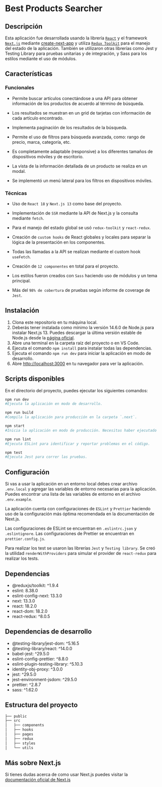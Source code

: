 # Best Products Searcher

## Descripción

Esta aplicación fue desarrollada usando la librería [`React`](https://react.dev/) y el framework [`Next.js`](https://nextjs.org/) mediante [create-next-app](https://github.com/vercel/next.js/tree/canary/packages/create-next-app) y utiliza [`Redux Toolkit`](https://redux-toolkit.js.org/) para el manejo del estado de la aplicación. También se utilizaron otras librerías como Jest y Testing Library para pruebas unitarias y de integración, y Sass para los estilos mediante el uso de módulos.


## Características

### Funcionales
* Permite buscar artículos conectándose a una API para obtener información de los productos de acuerdo al término de búsqueda.

* Los resultados se muestran en un grid de tarjetas con información de cada artículo encontrado.

* Implementa paginación de los resultados de la búsqueda.

* Permite el uso de filtros para búsqueda avanzada, como: rango de precio, marca, categoría, etc.

* Es completamente adaptable (responsive) a los diferentes tamaños de dispositivos móviles y de escritorio.

* La vista de la información detallada de un producto se realiza en un modal.

* Se implementó un menú lateral para los filtros en dispositivos móviles.

### Técnicas
* Uso de `React 18` y `Next.js 13` como base del proyecto.

* Implementación de `SSR` mediante la API de Next.js y la consulta mediante `fetch`.

* Para el manejo del estado global se usó `redux-toolkit` y `react-redux`.

* Creación de `custom hooks` de React globales y locales para separar la lógica de la presentación en los componentes.

* Todas las llamadas a la API se realizan mediante el custom hook `useFetch`.

* Creación de `12 componentes` en total para el proyecto.

* Los estilos fueron creados con `Sass` haciendo uso de módulos y un tema principal.

* Más del `98% de cobertura` de pruebas según informe de coverage de `Jest`.

## Instalación

1. Clona este repositorio en tu máquina local.
2. Deberás tener instalada como mínimo la versión 14.6.0 de Node.js para instalar Next.js 13. Puedes descargar la última versión estable de Node.js desde la [página oficial](https://nodejs.org/).
3. Abre una terminal en la carpeta raíz del proyecto o en VS Code.
4. Ejecuta el comando `npm install` para instalar todas las dependencias.
5. Ejecuta el comando `npm run dev` para iniciar la aplicación en modo de desarrollo.
6. Abre [http://localhost:3000](http://localhost:3000) en tu navegador para ver la aplicación.

## Scripts disponibles

En el directorio del proyecto, puedes ejecutar los siguientes comandos:

```bash
npm run dev
#Ejecuta la aplicación en modo de desarrollo.

npm run build
#Compila la aplicación para producción en la carpeta `.next`.

npm start
#Inicia la aplicación en modo de producción. Necesitas haber ejecutado previamente el comando 'npm run build'.

npm run lint
#Ejecuta ESLint para identificar y reportar problemas en el código.

npm test
#Ejecuta Jest para correr las pruebas.
```

## Configuración

Si vas a usar la aplicación en un entorno local debes crear archivo `.env.local` y agregar las variables de entorno necesarias para la aplicación. Puedes encontrar una lista de las variables de entorno en el archivo `.env.example`.

La aplicación cuenta con configuraciones de `ESLint` y `Prettier` haciendo uso de la configuración más óptima recomendada en la documentación de Next.js.

Las configuraciones de ESLint se encuentran en `.eslintrc.json` y `.eslintignore`.
Las configuraciones de Prettier se encuentran en `prettier.config.js`.

Para realizar los test se usaron las librerías `Jest` y `Testing library`. Se creó la utilidad `renderWithProviders` para simular el provider de `react-redux` para realizar los tests.



## Dependencias

- @reduxjs/toolkit: ^1.9.4
- eslint: 8.38.0
- eslint-config-next: 13.3.0
- next: 13.3.0
- react: 18.2.0
- react-dom: 18.2.0
- react-redux: ^8.0.5

## Dependencias de desarrollo

- @testing-library/jest-dom: ^5.16.5
- @testing-library/react: ^14.0.0
- babel-jest: ^29.5.0
- eslint-config-prettier: ^8.8.0
- eslint-plugin-testing-library: ^5.10.3
- identity-obj-proxy: ^3.0.0
- jest: ^29.5.0
- jest-environment-jsdom: ^29.5.0
- prettier: ^2.8.7
- sass: ^1.62.0

## Estructura del proyecto

```bash
├── public
├── src
│   ├── components
│   ├── hooks
│   ├── pages
│   ├── redux
│   ├── styles
│   └── utils
```

## Más sobre Next.js

Si tienes dudas acerca de como usar Next.js puedes visitar la [documentación oficial de Next.js](https://nextjs.org/docs)
